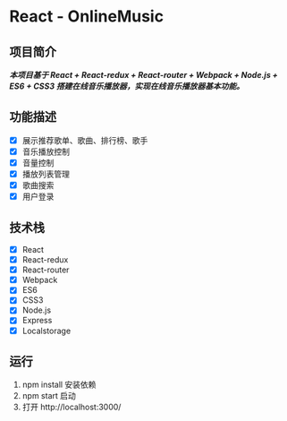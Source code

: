 # React - OnlineMusic


## 项目简介

***本项目基于 React + React-redux + React-router + Webpack + Node.js + ES6 + CSS3 搭建在线音乐播放器，实现在线音乐播放器基本功能。***

## 功能描述

- [x] 展示推荐歌单、歌曲、排行榜、歌手
- [x] 音乐播放控制
- [x] 音量控制
- [x] 播放列表管理
- [x] 歌曲搜索
- [x] 用户登录

## 技术栈
- [x] React
- [x] React-redux
- [x] React-router
- [x] Webpack
- [x] ES6
- [x] CSS3
- [x] Node.js
- [x] Express
- [x] Localstorage

## 运行
 1. npm install 安装依赖
 2. npm start 启动
 3. 打开 http://localhost:3000/